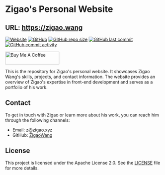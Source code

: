 # Zigao's Personal Website

## URL: https://zigao.wang

[![Website](https://img.shields.io/website?down_message=offline&up_message=online&url=https%3A%2F%2Fzigao.wang)](https://zigao.wang)
[![GitHub](https://img.shields.io/github/license/ZigaoWang/zigao)](LICENSE)
[![GitHub repo size](https://img.shields.io/github/repo-size/ZigaoWang/zigao)](https://github.com/ZigaoWang/zigao)
[![GitHub last commit](https://img.shields.io/github/last-commit/ZigaoWang/zigao)](https://github.com/ZigaoWang/zigao/commits/master)
[![GitHub commit activity](https://img.shields.io/github/commit-activity/w/ZigaoWang/zigao)](https://github.com/ZigaoWang/zigao/commits/master)

<a href="https://www.buymeacoffee.com/zigao" target="_blank"><img src="https://cdn.buymeacoffee.com/buttons/default-orange.png" alt="Buy Me A Coffee" height="41" width="174"></a>

This is the repository for Zigao's personal website. It showcases Zigao Wang's skills, projects, and contact information. The website provides an overview of Zigao's expertise in front-end development and serves as a portfolio of his work.

## Contact

To get in touch with Zigao or learn more about his work, you can reach him through the following channels:

- Email: [z@zigao.xyz](mailto:z@zigao.xyz)
- GitHub: [ZigaoWang](https://github.com/ZigaoWang)

## License

This project is licensed under the Apache License 2.0. See the [LICENSE](LICENSE) file for more details.
